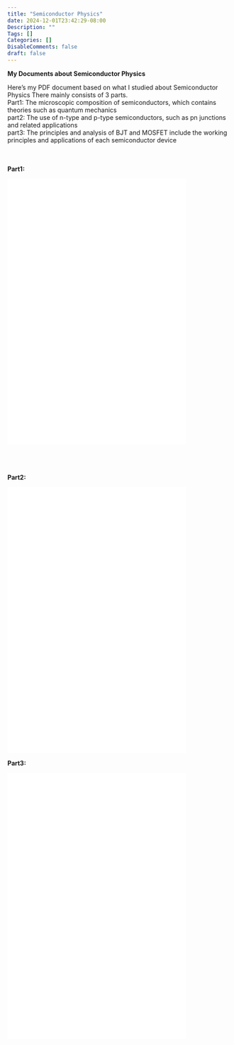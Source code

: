 ```yaml
---
title: "Semiconductor Physics"
date: 2024-12-01T23:42:29-08:00
Description: ""
Tags: []
Categories: []
DisableComments: false
draft: false
---
```


<!-- # My Document about Semiconductor Physics -->
**My Documents about Semiconductor Physics**

Here’s my PDF document based on what I studied about Semiconductor Physics
There mainly consists of 3 parts. 
<br>
Part1: The microscopic composition of semiconductors, which contains theories such as quantum mechanics
<br>
part2: The use of n-type and p-type semiconductors, such as pn junctions and related applications
<br>
part3: The principles and analysis of BJT and MOSFET include the working principles and applications of each semiconductor device

<br><br>
**Part1:**
<iframe 
  src="/images/pics/ENSC324/part1.pdf" 
  width="80%" 
  height="600" 
  style="border:none;">
</iframe>

<br><br><br>
**Part2:**
<iframe 
  src="/images/pics/ENSC324/part2.pdf" 
  width="80%" 
  height="600" 
  style="border:none;">
</iframe>

**Part3:**
<iframe 
  src="/images/pics/ENSC324/part3.pdf" 
  width="80%" 
  height="600" 
  style="border:none;">
</iframe>